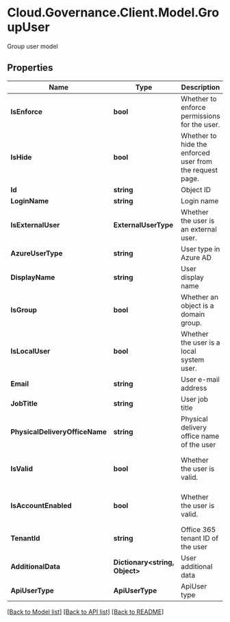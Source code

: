 # Cloud.Governance.Client.Model.GroupUser
Group user model
## Properties

Name | Type | Description | Notes
------------ | ------------- | ------------- | -------------
**IsEnforce** | **bool** | Whether to enforce permissions for the user. | [optional] [default to false]
**IsHide** | **bool** | Whether to hide the enforced user from the request page. | [optional] [default to false]
**Id** | **string** | Object ID | [optional] 
**LoginName** | **string** | Login name | [optional] 
**IsExternalUser** | **ExternalUserType** | Whether the user is an external user. | [optional] 
**AzureUserType** | **string** | User type in Azure AD | [optional] 
**DisplayName** | **string** | User display name | [optional] 
**IsGroup** | **bool** | Whether an object is a domain group. | [optional] [default to false]
**IsLocalUser** | **bool** | Whether the user is a local system user. | [optional] [readonly] [default to false]
**Email** | **string** | User e-mail address | [optional] 
**JobTitle** | **string** | User job title | [optional] [readonly] 
**PhysicalDeliveryOfficeName** | **string** | Physical delivery office name of the user | [optional] [readonly] 
**IsValid** | **bool** | Whether the user is valid. | [optional] [readonly] [default to false]
**IsAccountEnabled** | **bool** | Whether the user is valid. | [optional] [readonly] [default to false]
**TenantId** | **string** | Office 365 tenant ID of the user | [optional] [readonly] 
**AdditionalData** | **Dictionary&lt;string, Object&gt;** | User additional data | [optional] [readonly] 
**ApiUserType** | **ApiUserType** | ApiUser type | [optional] [readonly] 

[[Back to Model list]](../README.md#documentation-for-models) [[Back to API list]](../README.md#documentation-for-api-endpoints) [[Back to README]](../README.md)

